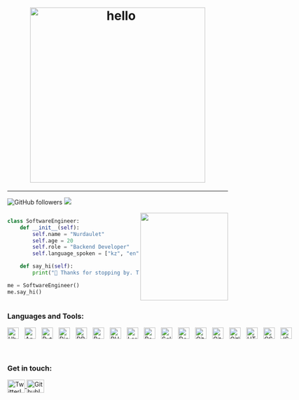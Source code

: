 <h1 align="center">
  <img align="center" src="https://user-images.githubusercontent.com/96326525/211150361-e4b1b881-f322-4689-bd3b-173764ffa1e5.gif" alt="hello" width="400px">
</h1>
<hr>

![GitHub followers](https://img.shields.io/github/followers/maksutovnurda?label=GitHub%20Followers&logo=github&color=red)
![](https://komarev.com/ghpvc/?username=maksutovnurda&color=red)

<div style="display: flex; flex-direction: row-reverse; align-items:center; justify-conten: center;">

<img align='right' src="https://media.giphy.com/media/M9gbBd9nbDrOTu1Mqx/giphy.gif" width="200">

```python
class SoftwareEngineer:
    def __init__(self):
        self.name = "Nurdaulet"
        self.age = 20
        self.role = "Backend Developer"
        self.language_spoken = ["kz", "en", "ru", "tr"]

    def say_hi(self):
        print("👋 Thanks for stopping by. There's not much public here (yet)")

me = SoftwareEngineer()
me.say_hi()
```

</div>


### Languages and Tools:
<div style="display: flex">

<img align="left" alt="Ubuntu" title="Ubuntu" width="26px" src="https://cdn.jsdelivr.net/gh/devicons/devicon@latest/icons/ubuntu/ubuntu-original.svg" style="padding-right:10px;" />
<img align="left" alt="Apache" title="Apache" width="26px" src="https://cdn.jsdelivr.net/gh/devicons/devicon@latest/icons/apache/apache-original.svg" style="padding-right:10px;" />
<img align="left" alt="Python" title="Python" width="26px" src="https://cdn.jsdelivr.net/gh/devicons/devicon/icons/python/python-original.svg" style="padding-right:10px;" />
<img align="left" alt="Django" title="Django" width="26px" src="https://cdn.jsdelivr.net/gh/devicons/devicon@latest/icons/django/django-plain.svg" style="padding-right:10px;" />
<img align="left" alt="DRF" title="DRF" width="26px" src="https://cdn.jsdelivr.net/gh/devicons/devicon@latest/icons/djangorest/djangorest-original.svg" style="padding-right:10px;" />
<img align="left" alt="Redis" title="Redis" width="26px" src="https://cdn.jsdelivr.net/gh/devicons/devicon@latest/icons/redis/redis-original.svg" style="padding-right:10px;" />
<img align="left" alt="PHP" title="PHP" width="26px" src="https://cdn.jsdelivr.net/gh/devicons/devicon@latest/icons/php/php-original.svg" style="padding-right:10px;" />
<img align="left" alt="Laravel" title="Laravel" width="26px" src="https://cdn.jsdelivr.net/gh/devicons/devicon@latest/icons/laravel/laravel-original.svg" style="padding-right:10px;" />
<img align="left" alt="Postgresql" title="Postgresql" width="26px" src="https://cdn.jsdelivr.net/gh/devicons/devicon/icons/postgresql/postgresql-original.svg" style="padding-right:10px;" />
<img align="left" alt="Sqlite" title="Sqlite" width="26px" src="https://cdn.jsdelivr.net/gh/devicons/devicon/icons/sqlite/sqlite-original.svg" style="padding-right:10px;" />
<img align="left" alt="Docker" title="Docker" width="26px" src="https://cdn.jsdelivr.net/gh/devicons/devicon/icons/docker/docker-original.svg" style="padding-right:10px;" />
<img align="left" alt="Git" title="Git" width="26px" src="https://cdn.jsdelivr.net/gh/devicons/devicon/icons/git/git-original.svg" style="padding-right:10px;" />
<img align="left" alt="Github" title="Github" width="26px" src="https://cdn.jsdelivr.net/gh/devicons/devicon@latest/icons/github/github-original.svg" style="padding-right:10px;" />
<img align="left" alt="Gitlab" title="Gitlab" width="26px" src="https://cdn.jsdelivr.net/gh/devicons/devicon@latest/icons/gitlab/gitlab-original.svg" style="padding-right:10px;" />
<img align="left" alt="HTML" title="HTML" width="26px" src="https://cdn.jsdelivr.net/gh/devicons/devicon@latest/icons/html5/html5-original.svg" style="padding-right:10px;" />
<img align="left" alt="CSS" title="CSS" width="26px" src="https://cdn.jsdelivr.net/gh/devicons/devicon@latest/icons/css3/css3-original.svg" style="padding-right:10px;" />
<img align="left" alt="JS" title="JS" width="26px" src="https://cdn.jsdelivr.net/gh/devicons/devicon@latest/icons/javascript/javascript-original.svg" style="padding-right:10px;" />
          
</div>

</br>
</br>


### Get in touch:

<a href="https://maksutovnurda.t.me" target="_blank">
  <img 
    align="center" 
    src="https://cdn.worldvectorlogo.com/logos/telegram-1.svg"     
    alt="TwitterIcon" 
    height="30" 
    width="40" />
</a>

<a href="https://github.com/maksutovnurda" target="_blank">
  <img 
    align="center" 
    src="https://raw.githubusercontent.com/rahuldkjain/github-profile-readme-generator/master/src/images/icons/Social/github.svg"     
    alt="GithubIcon" 
    height="30" 
    width="40" />
</a>
